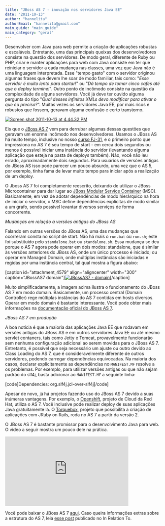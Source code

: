 ```yaml
---
title: "JBoss AS 7 - inovação nos servidores Java EE"
date: "2011-10-13"
author: "hannelita"
authorEmail: "hannelita@gmail.com"
main_guide: "main_guide"
main_category: "geral"
---
```


Desenvolver com Java para web permite a criação de aplicações robustas e escaláveis. Entretanto, uma das principais queixas dos desenvolvedores consiste na questão dos servidores. De modo geral, diferente de Ruby ou PHP, criar e manter aplicações para web com Java consiste em ter que reiniciar o servidor a cada mudança nas classes, uma vez que Java não é uma linguagem interpretada. Esse "tempo gasto" com o servidor originou algumas frases que devem lhe soar de modo familiar, tais como: "_Esse servidor é muito lento para startar!_" ou "_Dá tempo de tomar cinco cafés até que o deploy termine!_". Outro ponto de incômodo consiste na questão da complexidade de alguns servidores. Você já deve ter ouvido alguma pergunta do tipo "_Qual desses infinitos XMLs devo modificar para ativar o que eu preciso?_". Muitas vezes os servidores Java EE, por mais ricos e robustos que fossem, geravam alguma confusão e certo transtorno.

[![](https://blog.caelum.com.br/wp-content/uploads/2011/10/Screen-shot-2011-10-13-at-4.44.32-PM-245x300.png "Screen shot 2011-10-13 at 4.44.32 PM")](https://blog.caelum.com.br/wp-content/uploads/2011/10/Screen-shot-2011-10-13-at-4.44.32-PM.png)

Eis que o [JBoss AS 7](http://www.jboss.org/as7) vem para derrubar algumas dessas questões que geravam um enorme incômodo nos desenvolvedores. Usamos o JBoss AS há muito tempo, inclusive no nosso [curso FJ-31](http://www.caelum.com.br/curso/fj-31-java-ee-web-services/), e o primeiro ponto que impressiona no AS 7 é seu tempo de start - em cerca dois segundos ou menos é possível iniciar uma instância do servidor (levantando alguma aplicação que esteja na pasta de deploys também). Não, você não leu errado, aproximadamente dois segundos. Para usuários de versões antigas do JBoss AS isso pode parecer um pouco absurdo, uma vez que o AS 5, por exemplo, tinha fama de levar muito tempo para iniciar após a realização de um deploy.

O Jboss AS 7 foi completamente reescrito, deixando de utilizar o JBoss Microcontainer para dar lugar ao [JBoss Modular Service Container](https://docs.jboss.org/author/display/MSC/Home) (MSC). Basicamente, em vez de adotar dependências de modo hierárquico na hora de iniciar o servidor, o MSC define dependências explícitas de modo similar a um grafo, sendo possível levantar diversos serviços de forma concorrente.

_Mudanças em relação a versões antigas do JBoss AS_

Falando em outras versões do JBoss AS, uma das mudanças que ocorreram consta no script de start. Não há mais o `run.bat` ou `run.sh`; este foi substituído pelo `standalone.bat` ou `standalone.sh`. Essa mudança se deu porque o AS 7 agora pode operar em dois modos: standalone, que é similar às versões anteriores do JBoss AS, onde um único processo é iniciado; ou operar em Managed Domain, onde múltiplas instâncias são iniciadas e regidas por uma instância central, tal qual mostra a figura abaixo:

\[caption id="attachment\_4579" align="aligncenter" width="300" caption="JBossAS7 domain"\][![](https://blog.caelum.com.br/wp-content/uploads/2011/10/Screen-shot-2011-10-07-at-8.02.44-AM-300x186.png "JBossAS7 - domain")](https://blog.caelum.com.br/wp-content/uploads/2011/10/Screen-shot-2011-10-07-at-8.02.44-AM.png)\[/caption\]

Muito simplificadamente, a imagem acima ilustra o funcionamento do JBoss AS 7 em modo domain. Basicamente, um processo central (Domain Controller) rege múltiplas instâncias do AS 7 contidas em hosts diversos. Operar em modo domain é bastante interessante. Você pode obter mais informações na [documentação oficial do JBoss AS 7](https://docs.jboss.org/author/display/AS7/Admin+Guide#AdminGuide-Operatingmodes).

_JBoss AS 7 em produção_

A boa notícia é que a maioria das aplicações Java EE que rodavam em versões antigas do JBoss AS e em outros servidores Java EE ou até mesmo servlet contaners, tais como Jetty e Tomcat, provavelmente funcionarão sem nenhuma configuração adicional ao serem movidas para o JBoss AS 7. Entretanto, é possível que seja necessário um ajuste ou outro devido ao Class Loading do AS 7, que é consideravelmente diferente de outros servidores, podendo carregar dependências equivocadas. Na maioria dos casos, declarar explicitamente as dependências no `MANIFEST.MF` resolve a os problemas. Por exemplo, para utilizar versões antigas ou que não sejam padrão do slf4j, basta adicionar ao `MANIFEST.MF` a seguinte linha:

\[code\]Dependencies: org.slf4j.jcl-over-slf4j\[/code\]

Apesar de novo, já há projetos fazendo uso do JBoss AS 7 devido a suas inúmeras vantagens. Por exemplo, o [Openshift](http://openshift.redhat.com/), projeto de Cloud da Red Hat, utiliza o AS 7. Você inclusive pode realizar deploy de suas aplicações Java gratuitamente lá. O [Torquebox](http://torquebox.org/), projeto que possibilita a criação de aplicações com JRuby on Rails, roda no AS 7 a partir da versão 2.

O JBoss AS 7 é bastante promissor para o desenvolvimento Java para web. O vídeo a seguir mostra um pouco dele na prática.

<iframe src="http://player.vimeo.com/video/30497673?title=0&amp;byline=0&amp;portrait=0" width="400" height="225" frameborder="0" webkitallowfullscreen allowfullscreen=""></iframe>

Você pode baixar o JBoss AS 7 [aqui](http://www.jboss.org/jbossas/downloads/). Caso queira informações extras sobre a estrutura do AS 7, leia [esse post](http://relation.to/21328.lace) publicado no In Relation To.
